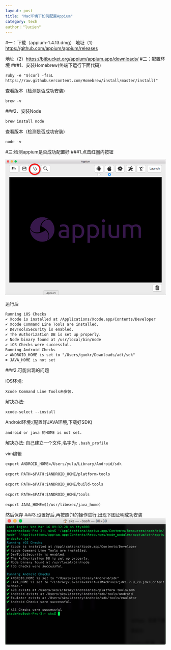 ```yaml
---
layout: post
title: "Mac环境下如何配置Appium"
category: tech
author："lucien"
---
```

#一：下载（appium-1.4.13.dmg）
地址（1）<https://github.com/appium/appium/releases>

地址（2）<https://bitbucket.org/appium/appium.app/downloads/> 
#二：配置环境
###1、安装Homebrew(终端下运行下面代码)

```
ruby -e "$(curl -fsSL https://raw.githubusercontent.com/Homebrew/install/master/install)"
```
查看版本（检测是否成功安装)

```
brew -v
```
###2、安装Node

```
brew install node
```
查看版本（检测是否成功安装)

```
node -v
```
#三:检测appium是否成功配置好
###1.点击红圈内按钮 

![](/assets/images/appium-config/appium-config-3-1.png)

运行后

```
Running iOS Checks
✔ Xcode is installed at /Applications/Xcode.app/Contents/Developer
✔ Xcode Command Line Tools are installed.
✔ DevToolsSecurity is enabled.
✔ The Authorization DB is set up properly.
✔ Node binary found at /usr/local/bin/node
✔ iOS Checks were successful.
Running Android Checks
✔ ANDROID_HOME is set to "/Users/guokr/Downloads/adt/sdk"
✖ JAVA_HOME is not set
```
###2.可能出现的问题

iOS环境:

`Xcode Command Line Tools未安装.`

解决办法:

```
xcode-select --install
```
Android环境:(配置好JAVA环境,下载好SDK)

`android or java 的HOME is not set.`

解决办法:
自己建立一个文件,名字为: `.bash_profile`

vim编辑

```
export ANDROID_HOME=/Users/yulu/Library/Android/sdk

export PATH=$PATH:$ANDROID_HOME/platform-tools

export PATH=$PATH:$ANDROID_HOME/build-tools

export PATH=$PATH:$ANDROID_HOME/tools

export JAVA_HOME=$(/usr/libexec/java_home)
```
然后保存
###3.设置好后,再按照(1)的操作进行.出现下图证明成功安装
![](/assets/images/appium-config/appium-config-3-3.png)